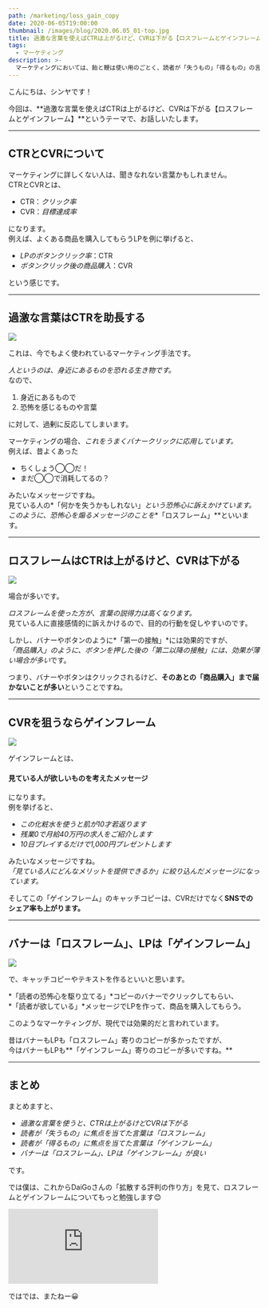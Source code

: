 ```yaml
---
path: /marketing/loss_gain_copy
date: 2020-06-05T19:00:00
thumbnail: /images/blog/2020.06.05_01-top.jpg
title: 過激な言葉を使えばCTRは上がるけど、CVRは下がる【ロスフレームとゲインフレーム】
tags:
  - マーケティング
description: >-
  マーケティングにおいては、飴と鞭は使い用のごとく、読者が「失うもの」「得るもの」の言葉を、使う場面に応じて使い分けています。失うものである「ロスフレーム」、得るものである「ゲインフレーム」の使い分けについて、まとめました。
---
```


こんにちは、シンヤです！

今回は、**過激な言葉を使えばCTRは上がるけど、CVRは下がる【ロスフレームとゲインフレーム】**というテーマで、お話しいたします。

---

## CTRとCVRについて

マーケティングに詳しくない人は、聞きなれない言葉かもしれません。  
CTRとCVRとは、

- CTR：*クリック率*
- CVR：*目標達成率*

になります。  
例えば、よくある商品を購入してもらうLPを例に挙げると、

- *LPのボタンクリック率*：CTR
- *ボタンクリック後の商品購入*：CVR

という感じです。

---

## 過激な言葉はCTRを助長する

![](/images/blog/2020.06.05_01-01.jpg)

これは、今でもよく使われているマーケティング手法です。

*人というのは、身近にあるものを恐れる生き物です。*  
なので、

1. 身近にあるもので
2. 恐怖を感じるものや言葉

に対して、過剰に反応してしまいます。

マーケティングの場合、*これをうまくバナークリックに応用しています。*  
例えば、昔よくあった

- ちくしょう◯◯だ！
- まだ◯◯で消耗してるの？

みたいなメッセージですね。  
見ている人の*「何かを失うかもしれない」*という恐怖心に訴えかけています。  
このように、恐怖心を煽るメッセージのことを**「ロスフレーム」**といいます。

---

## ロスフレームはCTRは上がるけど、CVRは下がる

![](/images/blog/2020.06.05_01-02.jpg)

場合が多いです。

*ロスフレームを使った方が、言葉の説得力は高くなります。*  
見ている人に直接感情的に訴えかけるので、目的の行動を促しやすいのです。

しかし、バナーやボタンのように*「第一の接触」*には効果的ですが、  
*「商品購入」*のように、ボタンを押した後の*「第二以降の接触」には、効果が薄い場合が多い*です。

つまり、バナーやボタンはクリックされるけど、**そのあとの「商品購入」まで届かないことが多い**ということですね。

---

## CVRを狙うならゲインフレーム

![](/images/blog/2020.06.05_01-03.jpg)

ゲインフレームとは、

#### 見ている人が欲しいものを考えたメッセージ

になります。  
例を挙げると、

- *この化粧水を使うと肌が10才若返ります*
- *残業0で月給40万円の求人をご紹介します*
- *10日プレイするだけで1,000円プレゼントします*

みたいなメッセージですね。  
*「見ている人にどんなメリットを提供できるか」に絞り込んだメッセージになっています。*

そしてこの「ゲインフレーム」のキャッチコピーは、CVRだけでなく**SNSでのシェア率も上がります。**

---

## バナーは「ロスフレーム」、LPは「ゲインフレーム」

![](/images/blog/2020.06.05_01-04.jpg)

で、キャッチコピーやテキストを作るといいと思います。

*「読者の恐怖心を駆り立てる」*コピーのバナーでクリックしてもらい、  
*「読者が欲している」*メッセージでLPを作って、商品を購入してもらう。

このようなマーケティングが、現代では効果的だと言われています。

昔はバナーもLPも「ロスフレーム」寄りのコピーが多かったですが、  
今はバナーもLPも**「ゲインフレーム」寄りのコピーが多いですね。**

---

## まとめ

まとめますと、

- *過激な言葉を使うと、CTRは上がるけどCVRは下がる*
- *読者が「失うもの」に焦点を当てた言葉は「ロスフレーム」*
- *読者が「得るもの」に焦点を当てた言葉は「ゲインフレーム」*
- *バナーは「ロスフレーム」、LPは「ゲインフレーム」が良い*

です。

では僕は、これからDaiGoさんの「拡散する評判の作り方」を見て、ロスフレームとゲインフレームについてもっと勉強します😊

<div class="post__movie--wrap">
  <iframe src="https://www.youtube.com/embed/xDfEoS9Noko" frameborder="0" allow="accelerometer; autoplay; encrypted-media; gyroscope; picture-in-picture" allowfullscreen></iframe>
</div>

ではでは、またねー😀
